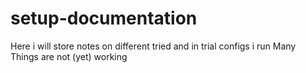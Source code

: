 # setup-documentation
Here i will store notes on different tried and in trial configs i run
Many Things are not (yet) working
